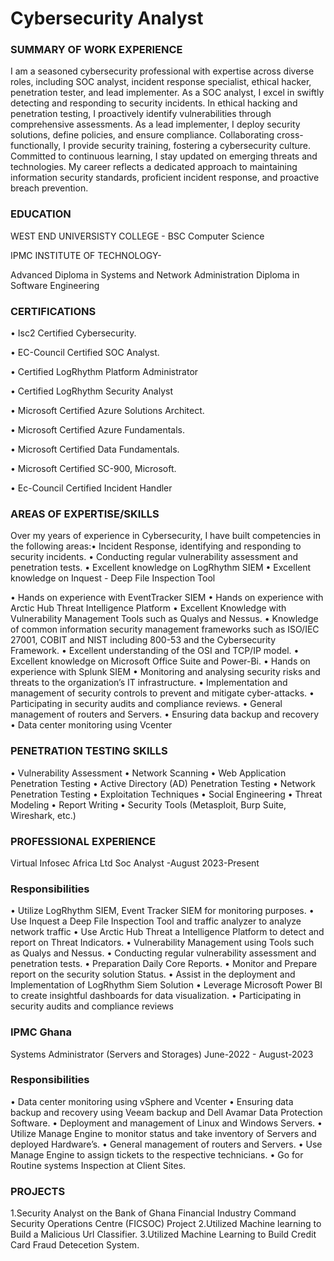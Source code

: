 # Cybersecurity Analyst

###  SUMMARY OF WORK EXPERIENCE
I am a seasoned cybersecurity professional with expertise across diverse roles, including SOC
analyst, incident response specialist, ethical hacker, penetration tester, and lead implementer. As a
SOC analyst, I excel in swiftly detecting and responding to security incidents. In ethical hacking and
penetration testing, I proactively identify vulnerabilities through comprehensive assessments. As a
lead implementer, I deploy security solutions, define policies, and ensure compliance. Collaborating
cross-functionally, I provide security training, fostering a cybersecurity culture. Committed to
continuous learning, I stay updated on emerging threats and technologies. My career reflects a
dedicated approach to maintaining information security standards, proficient incident response, and
proactive breach prevention.

###  EDUCATION
WEST END UNIVERSISTY COLLEGE - BSC Computer Science


IPMC INSTITUTE OF TECHNOLOGY-

Advanced Diploma in Systems and Network Administration
Diploma in Software Engineering

###  CERTIFICATIONS
• Isc2 Certified Cybersecurity.

• EC-Council Certified SOC Analyst.

• Certified LogRhythm Platform Administrator

• Certified LogRhythm Security Analyst

• Microsoft Certified Azure Solutions Architect.

• Microsoft Certified Azure Fundamentals.

• Microsoft Certified Data Fundamentals.

• Microsoft Certified SC-900, Microsoft.

•	Ec-Council Certified Incident Handler

### AREAS OF EXPERTISE/SKILLS
Over my years of experience in Cybersecurity, I have built competencies in the following areas:•
Incident Response, identifying and responding to security incidents.
• Conducting regular vulnerability assessment and penetration tests.
• Excellent knowledge on LogRhythm SIEM
• Excellent knowledge on Inquest - Deep File Inspection Tool

• Hands on experience with EventTracker SIEM
• Hands on experience with Arctic Hub Threat Intelligence Platform
• Excellent Knowledge with Vulnerability Management Tools such as Qualys and Nessus.
• Knowledge of common information security management frameworks such as ISO/IEC
27001, COBIT and NIST including 800-53 and the Cybersecurity Framework.
• Excellent understanding of the OSI and TCP/IP model.
• Excellent knowledge on Microsoft Office Suite and Power-Bi.
• Hands on experience with Splunk SIEM
• Monitoring and analysing security risks and threats to the organization’s IT infrastructure.
• Implementation and management of security controls to prevent and mitigate cyber-attacks.
• Participating in security audits and compliance reviews.
• General management of routers and Servers.
• Ensuring data backup and recovery
• Data center monitoring using Vcenter

### PENETRATION TESTING SKILLS
• Vulnerability Assessment
• Network Scanning
• Web Application Penetration Testing
• Active Directory (AD) Penetration Testing
• Network Penetration Testing
• Exploitation Techniques
• Social Engineering
• Threat Modeling
• Report Writing
• Security Tools (Metasploit, Burp Suite, Wireshark, etc.)

### PROFESSIONAL EXPERIENCE
Virtual Infosec Africa Ltd
Soc Analyst -August 2023-Present

### Responsibilities

• Utilize LogRhythm SIEM, Event Tracker SIEM for monitoring purposes.
• Use Inquest a Deep File Inspection Tool and traffic analyzer to analyze network traffic
• Use Arctic Hub Threat a Intelligence Platform to detect and report on Threat Indicators.
• Vulnerability Management using Tools such as Qualys and Nessus.
• Conducting regular vulnerability assessment and penetration tests.
• Preparation Daily Core Reports.
• Monitor and Prepare report on the security solution Status.
• Assist in the deployment and Implementation of LogRhythm Siem Solution
• Leverage Microsoft Power BI to create insightful dashboards for data visualization.
• Participating in security audits and compliance reviews

### IPMC Ghana
Systems Administrator (Servers and Storages) June-2022 - August-2023

### Responsibilities
• Data center monitoring using vSphere and Vcenter
• Ensuring data backup and recovery using Veeam backup and Dell Avamar Data Protection
Software.
• Deployment and management of Linux and Windows Servers.
• Utilize Manage Engine to monitor status and take inventory of Servers and deployed
Hardware’s.
• General management of routers and Servers.
• Use Manage Engine to assign tickets to the respective technicians.
• Go for Routine systems Inspection at Client Sites.

### PROJECTS
1.Security Analyst on the Bank of Ghana  Financial Industry Command Security Operations Centre (FICSOC) Project 
2.Utilized Machine learning to Build a Malicious Url Classifier.
3.Utilized Machine Learning to Build Credit Card Fraud Detecetion System.

